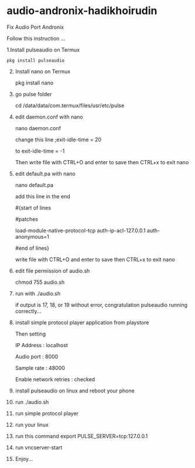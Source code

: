 # audio-andronix-hadikhoirudin
Fix Audio Port Andronix

Follow this instruction ...

1.Install pulseaudio on Termux

    pkg install pulseaudio
  
2. Install nano on Termux

    pkg install nano
  
3. go pulse folder

    cd /data/data/com.termux/files/usr/etc/pulse

4. edit daemon.conf with nano

    nano daemon.conf

    change this line ;exit-idle-time = 20 

    to                exit-idle-time = -1

    Then write file with CTRL+O and enter to save then CTRL+x to exit nano

5. edit default.pa with nano

    nano default.pa

    add this line in the end
    
    #{start of lines

    #patches

    load-module-native-protocol-tcp auth-ip-acl-127.0.0.1 auth-anonymous=1

    #end of lines}
    
    write file with CTRL+O and enter to save then CTRL+x to exit nano

6. edit file permission of audio.sh

    chmod 755 audio.sh

7. run with ./audio.sh

    if output is 17, 18, or 19 without error, congratulation pulseaudio running correctly...

8. install simple protocol player application from playstore

    Then setting

    IP Address  : localhost

    Audio port  : 8000

    Sample rate : 48000

    Enable network retries : checked
    
9. install pulseaudio on linux and reboot your phone

10. run ./audio.sh

11. run simple protocol player

12. run your linux

13. run this command export PULSE_SERVER=tcp:127.0.0.1

14. run vncserver-start

15. Enjoy... 


